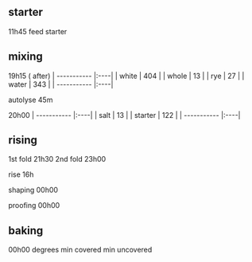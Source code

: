 ## starter
11h45 feed starter

## mixing
19h15 ( after)
| ----------- |:----|
| white       | 404 |
| whole       | 13  |
| rye         | 27  |
| water       | 343 |
| ----------- |:----|

autolyse 45m

20h00
| ----------- |:----|
| salt        | 13  |
| starter     | 122 |
| ----------- |:----|

## rising
1st fold 21h30
2nd fold 23h00

rise 16h

shaping 00h00

proofing 00h00

## baking
00h00
degrees
 min covered
 min uncovered

